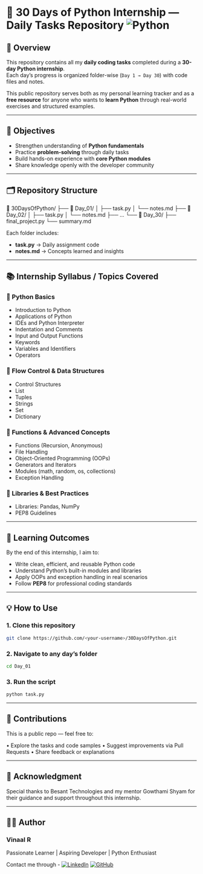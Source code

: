 # 🐍 30 Days of Python Internship — Daily Tasks Repository ![Python](https://img.shields.io/badge/python-3670A0?style=for-the-badge&logo=python&logoColor=ffdd54) 


## 📘 Overview
This repository contains all my **daily coding tasks** completed during a **30-day Python internship**.  
Each day’s progress is organized folder-wise (`Day 1 → Day 30`) with code files and notes.

This public repository serves both as my personal learning tracker and as a **free resource** for anyone who wants to **learn Python** through real-world exercises and structured examples.

---

## 🎯 Objectives
- Strengthen understanding of **Python fundamentals**  
- Practice **problem-solving** through daily tasks  
- Build hands-on experience with **core Python modules**  
- Share knowledge openly with the developer community

---

## 🗂️ Repository Structure

📂 30DaysOfPython/
├── 📁 Day_01/
│ ├── task.py
│ └── notes.md
├── 📁 Day_02/
│ ├── task.py
│ └── notes.md
├── ...
└── 📁 Day_30/
├── final_project.py
└── summary.md


Each folder includes:  
- **task.py** → Daily assignment code  
- **notes.md** → Concepts learned and insights  

---

## 📚 Internship Syllabus / Topics Covered

### 🔹 Python Basics
- Introduction to Python  
- Applications of Python  
- IDEs and Python Interpreter  
- Indentation and Comments  
- Input and Output Functions  
- Keywords  
- Variables and Identifiers  
- Operators  

### 🔹 Flow Control & Data Structures
- Control Structures  
- List  
- Tuples  
- Strings  
- Set  
- Dictionary  

### 🔹 Functions & Advanced Concepts
- Functions (Recursion, Anonymous)  
- File Handling  
- Object-Oriented Programming (OOPs)  
- Generators and Iterators  
- Modules (math, random, os, collections)  
- Exception Handling  

### 🔹 Libraries & Best Practices
- Libraries: Pandas, NumPy  
- PEP8 Guidelines  

---

## 🧠 Learning Outcomes
By the end of this internship, I aim to:
- Write clean, efficient, and reusable Python code  
- Understand Python’s built-in modules and libraries  
- Apply OOPs and exception handling in real scenarios  
- Follow **PEP8** for professional coding standards  

---

## 💡 How to Use

### 1. Clone this repository
```bash
git clone https://github.com/<your-username>/30DaysOfPython.git
```

### 2. Navigate to any day’s folder
```bash
cd Day_01
```

### 3. Run the script
```bash
python task.py
```
---

## 🤝 Contributions

 This is a public repo — feel free to:

 • Explore the tasks and code samples
 • Suggest improvements via Pull Requests
 • Share feedback or explanations

---

## 🙏 Acknowledgment

Special thanks to Besant Technologies and my mentor Gowthami Shyam for their guidance and support throughout this internship.

---

## 👨‍💻 Author

### Vinaal R

Passionate Learner | Aspiring Developer | Python Enthusiast

Contact me through - [![LinkedIn](https://img.shields.io/badge/LinkedIn-%230077B5.svg?logo=linkedin&logoColor=white)](https://linkedin.com/in/www.linkedin.com/in/vinaal) [![GitHub](https://img.shields.io/badge/GitHub-%23181717.svg?logo=github&logoColor=white)](https://github.com/Dark-Vinaal) 
